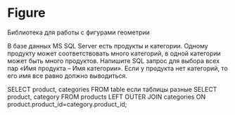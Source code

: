 # Figure
Библиотека для работы с фигурами геометрии


В базе данных MS SQL Server есть продукты и категории. Одному продукту может соответствовать много категорий, в одной категории может быть много продуктов.
Напишите SQL запрос для выбора всех пар «Имя продукта – Имя категории». Если у продукта нет категорий, то его имя все равно должно выводиться.

SELECT product, categories FROM table
если таблицы разные
SELECT product, category
FROM products
LEFT OUTER JOIN categories
ON product.product_id=category.product_id;
